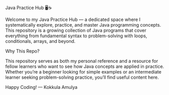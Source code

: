 Java Practice Hub 🖥️☕

Welcome to my Java Practice Hub — a dedicated space where I systematically explore, practice, and master Java programming concepts. This repository is a growing collection of Java programs that cover everything from fundamental syntax to problem-solving with loops, conditionals, arrays, and beyond.

Why This Repo?

This repository serves as both my personal reference and a resource for fellow learners who want to see how Java concepts are applied in practice. Whether you’re a beginner looking for simple examples or an intermediate learner seeking problem-solving practice, you’ll find useful content here.

Happy Coding! 
— Kokkula Amulya

